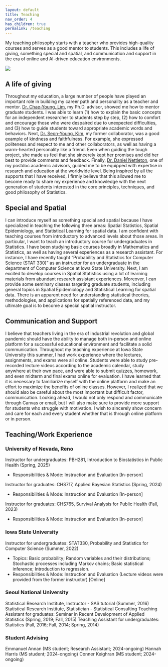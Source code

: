 ```yaml
---
layout: default
title: Teaching
nav_order: 4
has_children: true
permalink: /teaching
---
```


My teaching philosophy starts with a teacher who provides high-quality courses and serves as a good mentor to students. This includes a life of giving, something special and spatial, and communication and support in the era of online and AI-driven education environments.

![](PR4.png)

## A life of giving
Throughout my education, a large number of people have played an important role in building my career path and personality as a teacher and mentor. [Dr. Chae-Young, Lim](https://scholar.google.com/citations?user=w8zE47kAAAAJ&hl=th), my Ph.D. advisor, showed me how to mentor graduate students. I was able to learn (1) how to explain the basic concepts for an independent researcher to students step by step, (2) how to comfort and encourage those who were despaired due to unexpected difficulties, and (3) how to guide students toward appropriate academic words and behaviors.  Next, [Dr. Seon-Young, Kim](https://scholar.google.com/citations?hl=en&user=2y0LmGUAAAAJ&view_op=list_works&sortby=pubdate), my former collaborator, was a good example of kindness and faithfulness. For example, she expressed politeness and respect to me and other collaborators, as well as having a warm-hearted personality like a friend. Even when guiding the tough project, she made us feel that she sincerely kept her promises and did her best to provide comments and feedback. Finally, [Dr. Daniel Nettleton](https://scholar.google.com/citations?user=5TdAL2cAAAAJ&hl=en), one of my postdoc academic advisors, guided me to be equipped with expertise in research and education at the worldwide level. Being inspired by all the supports that I have received, I firmly believe that this allowed me to become ready to share my experience and knowledge with the next generation of students interested in the core principles, techniques, and good philosophy of Statistics.

## Special and Spatial
I can introduce myself as something special and spatial because I have specialized in teaching the following three areas: Spatial Statistics, Spatial Epidemiology, and Statistical Learning for spatial data. I am confident with teaching courses from introductory to advanced levels about those areas. In particular, I want to teach an introductory course for undergraduates in Statistics. I have been studying basic courses broadly in Mathematics and Statistics, as well as having several experiences as a research assistant. For instance, I have recently taught “Probability and Statistics for Computer Science (STAT 330)” as an instructor for an undergraduate in the department of Computer Science at Iowa State University. Next, I am excited to develop courses in Spatial Statistics using a lot of learning materials from abundant research assistant experiences. Moreover, I can provide some seminary classes targeting graduate students, including general topics in Spatial Epidemiology and Statistical Learning for spatial data. There is an apparent need for understanding statistical theories, methodologies, and applications for spatially referenced data, and my ultimate goal is to become a special spatial instructor.

## Communication and Support
I believe that teachers living in the era of industrial revolution and global pandemic should have the ability to manage both in-person and online platform for a successful educational environment and facilitate a solid communication. Throughout my teaching experience at Iowa State University this summer, I had work experience where the lectures, assignments, and exams were all online. Students were able to study pre-recorded lecture videos according to the academic calendar, study anywhere at their own pace, and were able to submit quizzes, homework, and even midterm and final exams online for evaluation. I have learned that it is necessary to familiarize myself with the online platform and make an effort to maximize the benefits of online classes. However, I realized that we should also be careful about the most important but difficult factor, communication. Looking ahead, I would not only respond and communicate through Canvas or email, but I will also make sure to provide more support for students who struggle with motivation. I wish to sincerely show concern and care for each and every student whether that is through online platform or in person.

## Teaching/Work Experience
### University of Nevada, Reno
Instructor for undergraduates: PBH281, Introduction to Biostatistics in Public Health (Spring, 2025)
- Responsibilities & Mode: Instruction and Evaluation [In-person]

Instructor for graduates: CHS717, Applied Bayesian Statistics (Spring, 2024)
- Responsibilities & Mode: Instruction and Evaluation [In-person]

Instructor for graduates: CHS765, Survival Analysis for Public Health (Fall, 2023)
- Responsibilities & Mode: Instruction and Evaluation [In-person]

### Iowa State University
Instructor for undergraduates: STAT330, Probability and Statistics for Computer Science (Summer, 2022)
- Topics: Basic probability; Random variables and their distributions; Stochastic processes including Markov chains; Basic statistical inference; Introduction to regression.
- Responsibilities & Mode: Instruction and Evaluation (Lecture videos were provided from the former instructor) [Online]

### Seoul National University
Statistical Research Institute, Instructor - SAS tutorial (Summer, 2016)
Statistical Research Institute, Statistician - Statistical Consulting
Teaching Assistant for graduates: Seminar in Recent Development of Applied Statistics 
(Spring, 2019; Fall, 2015)
Teaching Assistant for undergraduates: Statistics (Fall, 2016; Fall, 2014; Spring, 2014)

### Student Advising
Emmanuel Annan (MS student; Research Assistant; 2024-ongoing)
Hannah Harris (MS student; 2024-ongoing)
Conner Keighran (MS student; 2024-ongoing) 



